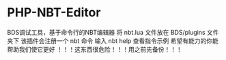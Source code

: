 # PHP-NBT-Editor
BDS调试工具，基于命令行的NBT编辑器
将 nbt.lua 文件放在 BDS/plugins 文件夹下
该插件会注册一个 nbt 命令
输入
   nbt help
查看指令示例
希望有能力的你能帮助我们使它更好
！！！这东西很危险！！！用之前先备份！！！
